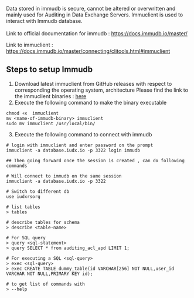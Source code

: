 Data stored in immudb is secure, cannot be altered
or overwritten and mainly used for Auditing in Data Exchange Servers.
Immuclient is used to interact with Immudb database.
<br>
<br>
Link to official documentation for immudb : https://docs.immudb.io/master/

Link to immuclient : https://docs.immudb.io/master/connecting/clitools.html#immuclient

## Steps to setup Immudb

1. Download latest immuclient from GitHub releases
with respect to corresponding the operating system, architecture
Please find the link to the immuclient binaries  : [here](https://docs.immudb.io/master/)
2. Execute the following command to make the binary executable
```
chmod +x  immuclient
mv <name-of-immudb-binary> immuclient
sudo mv immuclient /usr/local/bin/
```
3. Execute the following command to connect with immudb
```
# login with immuclient and enter password on the prompt
immuclient -a database.iudx.io -p 3322 login immudb

## Then going forward once the session is created , can do following commands

# Will connect to immudb on the same session 
immuclient -a database.iudx.io -p 3322

# Switch to different db
use iudxrsorg

# list tables 
> tables

# describe tables for schema
> describe <table-name> 

# For SQL query 
> query <sql-statement> 
> query SELECT * from auditing_acl_apd LIMIT 1;

# For executing a SQL <sql-query>
> exec <sql-query>
> exec CREATE TABLE dummy_table(id VARCHAR[256] NOT NULL,user_id VARCHAR NOT NULL,PRIMARY KEY id);

# to get list of commands with
> --help
```
